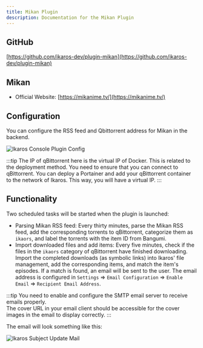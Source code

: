 ```yaml
---
title: Mikan Plugin
description: Documentation for the Mikan Plugin
---
```


## GitHub

[https://github.com/ikaros-dev/plugin-mikan](https://github.com/ikaros-dev/plugin-mikan)

## Mikan

- Official Website: [https://mikanime.tv/](https://mikanime.tv/)

## Configuration

You can configure the RSS feed and Qbittorrent address for Mikan in the backend.

![Ikaros Console Plugin Config](/img/plugins-plugin-mikan/Snipaste_2023-07-30_15-48-14.png)

:::tip
The IP of qBittorrent here is the virtual IP of Docker. This is related to the deployment method. You need to ensure that you can connect to qBittorrent. You can deploy a Portainer and add your qBittorrent container to the network of Ikaros. This way, you will have a virtual IP.
:::

## Functionality

Two scheduled tasks will be started when the plugin is launched:

- Parsing Mikan RSS feed: Every thirty minutes, parse the Mikan RSS feed, add the corresponding torrents to qBittorrent, categorize them as `ikaors`, and label the torrents with the item ID from Bangumi. 
- Import downloaded files and add items: Every five minutes, check if the files in the `ikaors` category of qBittorrent have finished downloading. Import the completed downloads (as symbolic links) into Ikaros' file management, add the corresponding items, and match the item's episodes. If a match is found, an email will be sent to the user. The email address is configured in `Settings` => `Email Configuration` => `Enable Email` => `Recipient Email Address`.

:::tip
You need to enable and configure the SMTP email server to receive emails properly. <br /> The cover URL in your email client should be accessible for the cover images in the email to display correctly.
:::

The email will look something like this:

![Ikaros Subject Update Mail](/img/plugins-plugin-mikan/Snipaste_2023-07-30_16-04-21.png)
